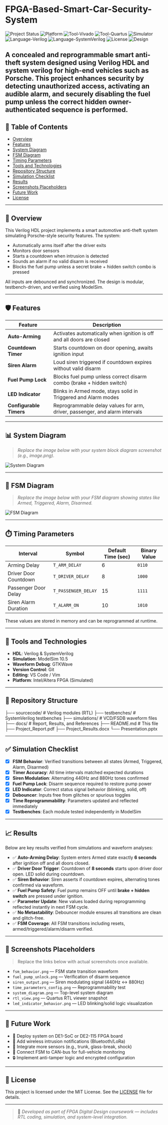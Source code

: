 # FPGA-Based-Smart-Car-Security-System
![Project Status](https://img.shields.io/badge/status-Completed-brightgreen.svg)
![Platform](https://img.shields.io/badge/platform-FPGA-blue.svg)
![Tool-Vivado](https://img.shields.io/badge/tool-Vivado-ff69b4.svg)
![Tool-Quartus](https://img.shields.io/badge/tool-Quartus-9cf.svg)
![Simulator](https://img.shields.io/badge/simulation-ModelSim-yellow.svg)
![Language-Verilog](https://img.shields.io/badge/language-Verilog-blue.svg)
![Language-SystemVerilog](https://img.shields.io/badge/language-SystemVerilog-purple.svg)
![License](https://img.shields.io/badge/license-MIT-lightgrey.svg)
![Design](https://img.shields.io/badge/system-Anti--Theft-red.svg)

A concealed and reprogrammable smart anti-theft system designed using Verilog HDL and system verilog for high-end vehicles such as Porsche. This project enhances security by detecting unauthorized access, activating an audible alarm, and securely disabling the fuel pump unless the correct hidden owner-authenticated sequence is performed.
---

## 📌 Table of Contents

- [Overview](#overview)
- [Features](#features)
- [System Diagram](#system-diagram)
- [FSM Diagram](#fsm-diagram)
- [Timing Parameters](#timing-parameters)
- [Tools and Technologies](#tools-and-technologies)
- [Repository Structure](#repository-structure)
- [Simulation Checklist](#simulation-checklist)
- [Results](#results)
- [Screenshots Placeholders](#screenshots-placeholders)
- [Future Work](#future-work)
- [License](#license)

---

## 🧩 Overview

This Verilog HDL project implements a smart automotive anti-theft system simulating Porsche-style security features. The system:
- Automatically arms itself after the driver exits
- Monitors door sensors
- Starts a countdown when intrusion is detected
- Sounds an alarm if no valid disarm is received
- Blocks the fuel pump unless a secret brake + hidden switch combo is pressed

All inputs are debounced and synchronized. The design is modular, testbench-driven, and verified using ModelSim.

---

## 🛡️ Features

| Feature               | Description                                                                 |
|-----------------------|-----------------------------------------------------------------------------|
| **Auto-Arming**       | Activates automatically when ignition is off and all doors are closed       |
| **Countdown Timer**   | Starts countdown on door opening, awaits ignition input                     |
| **Siren Alarm**       | Loud siren triggered if countdown expires without valid disarm              |
| **Fuel Pump Lock**    | Blocks fuel pump unless correct disarm combo (brake + hidden switch)        |
| **LED Indicator**     | Blinks in Armed mode, stays solid in Triggered and Alarm modes              |
| **Configurable Timers**| Reprogrammable delay values for arm, driver, passenger, and alarm intervals |

---

## 📊 System Diagram

> _Replace the image below with your system block diagram screenshot (e.g., image.png)._

![System Diagram](<path-to-system-diagram>)

---

## 🔁 FSM Diagram

> _Replace the image below with your FSM diagram showing states like Armed, Triggered, Alarm, Disarmed._

![FSM Diagram](<path-to-fsm-diagram>)

---

## ⏱️ Timing Parameters

| Interval              | Symbol           | Default Time (sec) | Binary Value |
|-----------------------|------------------|---------------------|--------------|
| Arming Delay          | `T_ARM_DELAY`    | 6                   | `0110`       |
| Driver Door Countdown | `T_DRIVER_DELAY` | 8                   | `1000`       |
| Passenger Door Delay  | `T_PASSENGER_DELAY` | 15              | `1111`       |
| Siren Alarm Duration  | `T_ALARM_ON`     | 10                  | `1010`       |

These values are stored in memory and can be reprogrammed at runtime.

---

## 🧰 Tools and Technologies

- **HDL**: Verilog & SystemVerilog
- **Simulation**: ModelSim 10.5
- **Waveform Debug**: GTKWave
- **Version Control**: Git
- **Editing**: VS Code / Vim
- **Platform**: Intel/Altera FPGA (Simulated)

---

## 📁 Repository Structure
├── sourcecode/ # Verilog modules (RTL) ├── testbenches/ # SystemVerilog testbenches ├── simulations/ # VCD/FSDB waveform files ├── docs/ # Report, Results, and References ├── README.md # This file ├── Project_Report.pdf ├── Project_Results.docx └── Presentation.pptx


---

## ✅ Simulation Checklist

- [x] **FSM Behavior**: Verified transitions between all states (Armed, Triggered, Alarm, Disarmed)
- [x] **Timer Accuracy**: All time intervals matched expected durations
- [x] **Siren Modulation**: Alternating 440Hz and 880Hz tones confirmed
- [x] **Fuel Pump Lock**: Disarm sequence required to restore pump power
- [x] **LED Indicator**: Correct status signal behavior (blinking, solid, off)
- [x] **Debouncer**: Inputs free from glitches or spurious toggles
- [x] **Time Reprogrammability**: Parameters updated and reflected immediately
- [x] **Testbenches**: Each module tested independently in ModelSim

---

## 📈 Results

Below are key results verified from simulations and waveform analyses:

- ✅ **Auto-Arming Delay**: System enters Armed state exactly **6 seconds** after ignition off and all doors closed.
- ✅ **Driver Door Trigger**: Countdown of **8 seconds** starts upon driver door open. LED solid during countdown.
- ✅ **Siren Behavior**: Siren asserts if countdown expires, alternating tones confirmed via waveform.
- ✅ **Fuel Pump Safety**: Fuel pump remains OFF until **brake + hidden switch** are pressed under ignition.
- ✅ **Parameter Update**: New values loaded during reprogramming reflected instantly in next FSM cycle.
- ✅ **No Metastability**: Debouncer module ensures all transitions are clean and glitch-free.
- ✅ **FSM Coverage**: All FSM transitions including resets, armed/triggered/alarm/disarm verified.

---

## 📸 Screenshots Placeholders

> Replace the links below with actual screenshots once available.

- `fsm_behavior.png` — FSM state transition waveform  
- `fuel_pump_unlock.png` — Verification of disarm sequence  
- `siren_output.png` — Siren modulating signal (440Hz ↔ 880Hz)  
- `time_parameters_config.png` — Reprogrammability test  
- `system_diagram.png` — Top-level system diagram  
- `rtl_view.png` — Quartus RTL viewer snapshot  
- `led_indicator_behavior.png` — LED blinking/solid logic visualization  

---

## 🚀 Future Work

- 🔌 Deploy system on DE1-SoC or DE2-115 FPGA board
- 🛜 Add wireless intrusion notifications (Bluetooth/LoRa)
- 🧠 Integrate more sensors (e.g., trunk, glass-break, shock)
- 🔄 Connect FSM to CAN-bus for full-vehicle monitoring
- 🔒 Implement anti-tamper logic and encrypted configuration

---

## 📝 License

This project is licensed under the MIT License. See the [LICENSE](LICENSE) file for details.

---

> 📌 _Developed as part of FPGA Digital Design coursework — includes RTL coding, simulation, and system-level integration._
